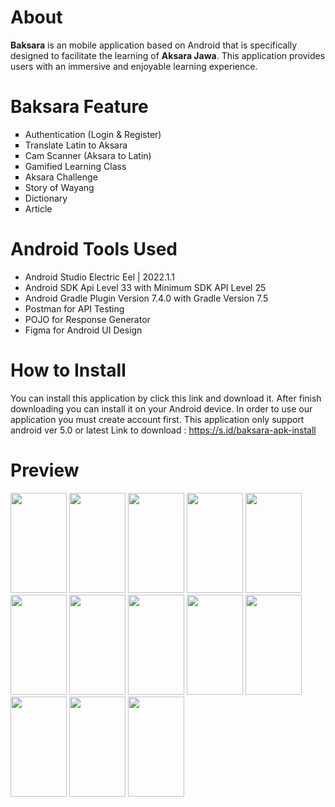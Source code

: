 # About
**Baksara** is an mobile application based on Android that is specifically designed to facilitate the learning of **Aksara Jawa**. This application provides users with an immersive and enjoyable learning experience.

# Baksara Feature
<ul type="square">
  <li>Authentication (Login & Register)</li>
  <li>Translate Latin to Aksara</li>
  <li>Cam Scanner (Aksara to Latin)</li>
  <li>Gamified Learning Class</li>
  <li>Aksara Challenge</li>
  <li>Story of Wayang</li>
  <li>Dictionary</li>
  <li>Article</li>
</ul>

# Android Tools Used
+ Android Studio Electric Eel | 2022.1.1
+ Android SDK Api Level 33 with Minimum SDK API Level 25
+ Android Gradle Plugin Version 7.4.0 with Gradle Version 7.5
+ Postman for API Testing
+ POJO for Response Generator
+ Figma for Android UI Design

# How to Install
You can install this application by click this link and download it. After finish downloading you can install it on your Android device. In order to use our application you must create account first. This application only support android ver 5.0 or latest
Link to download : https://s.id/baksara-apk-install

# Preview

<img src="https://github.com/baksara-id/mobile-app/assets/86049554/fc5f3e06-eef6-4164-b71c-6f9af08dc4e6" width="90px" height="160px">
<img src="https://github.com/baksara-id/mobile-app/assets/86049554/0bc08460-5d96-468a-9ab3-9611644fa0d2" width="90px" height="160px">
<img src="https://github.com/baksara-id/mobile-app/assets/86049554/05651a39-6cad-41ba-a0e7-64c445d75614" width="90px" height="160px">
<img src="https://github.com/baksara-id/mobile-app/assets/86049554/4c984a09-880a-441a-a7a0-ac2559a1d6ae" width="90px" height="160px">
<img src="https://github.com/baksara-id/mobile-app/assets/86049554/6bf22033-9f64-436d-9e5f-d664e61ac545" width="90px" height="160px">
<img src="https://github.com/baksara-id/mobile-app/assets/86049554/75f7848e-b642-429d-a8be-0461c30b8dae" width="90px" height="160px">
<img src="https://github.com/baksara-id/mobile-app/assets/86049554/86684445-a7d7-42a8-990b-df2abdc1eb65" width="90px" height="160px">
<img src="https://github.com/baksara-id/mobile-app/assets/86049554/4c3a9882-7e52-4e3b-bbb6-3dd3a3595ce7" width="90px" height="160px">
<img src="https://github.com/baksara-id/mobile-app/assets/86049554/07e319ff-95ec-4e52-a25a-cb01a9954813" width="90px" height="160px">
<img src="https://github.com/baksara-id/mobile-app/assets/86049554/efac9c32-04c8-406b-999d-38a587910832" width="90px" height="160px">
<img src="https://github.com/baksara-id/mobile-app/assets/86049554/0ccba20c-fc0e-4dcd-a0f6-8237f1e2a1c2" width="90px" height="160px">
<img src="https://github.com/baksara-id/mobile-app/assets/86049554/6c316f4c-c2d8-49ea-b4b7-7234e2ea7436" width="90px" height="160px">
<img src="https://github.com/baksara-id/mobile-app/assets/86049554/908a6023-ce6a-455c-90df-76ce98c2b5eb" width="90px" height="160px">

